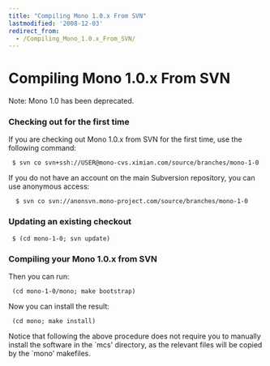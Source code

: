 ```yaml
---
title: "Compiling Mono 1.0.x From SVN"
lastmodified: '2008-12-03'
redirect_from:
  - /Compiling_Mono_1.0.x_From_SVN/
---
```


Compiling Mono 1.0.x From SVN
=============================

Note: Mono 1.0 has been deprecated.

### Checking out for the first time

If you are checking out Mono 1.0.x from SVN for the first time, use the following command:

     $ svn co svn+ssh://USER@mono-cvs.ximian.com/source/branches/mono-1-0

If you do not have an account on the main Subversion repository, you can use anonymous access:

      $ svn co svn://anonsvn.mono-project.com/source/branches/mono-1-0

### Updating an existing checkout

     $ (cd mono-1-0; svn update)

### Compiling your Mono 1.0.x from SVN

Then you can run:

     (cd mono-1-0/mono; make bootstrap)

 Now you can install the result:

     (cd mono; make install)

Notice that following the above procedure does not require you to manually install the software in the \`mcs' directory, as the relevant files will be copied by the \`mono' makefiles.

